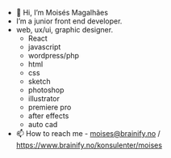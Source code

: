 - 👋 Hi, I’m Moisés Magalhães
-  I’m a junior front end developer.
-  web, ux/ui, graphic designer.
    -   React
    -   javascript
    -   wordpress/php
    -   html
    -   css
    -   sketch
    -   photoshop
    -   illustrator
    -   premiere pro
    -   after effects
    -   auto cad
- 📫 How to reach me - moises@brainify.no / https://www.brainify.no/konsulenter/moises


